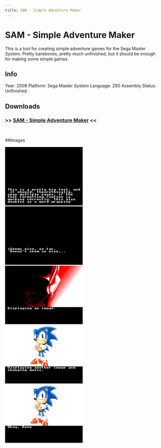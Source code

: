 ```yaml
---
title: SAM - Simple Adventure Maker
---
```


# SAM - Simple Adventure Maker

This is a tool for creating simple adventure games for the Sega Master System. Pretty barebones, pretty much unfinished, but it should be enough for making some simple games.

## Info
Year: 2008
Platform: Sega Master System
Language: Z80 Assembly
Status: Unfinished 

## Downloads
### >> [SAM - Simple Adventure Maker](/downloads/SAM-Simple-Adventure-Maker-v0.04.zip "SAM - Simple Adventure Maker") <<
<br>

##Images

<div class="ContentFlow">
	<div class="flow">
		<img class="item" src="/sam-simple-adventure-maker-sms/output-01.png" />
		<img class="item" src="/sam-simple-adventure-maker-sms/output-02.png" />
		<img class="item" src="/sam-simple-adventure-maker-sms/output-03.png" />
		<img class="item" src="/sam-simple-adventure-maker-sms/output-04.png" />
		<img class="item" src="/sam-simple-adventure-maker-sms/output-05.png" />
	</div>
</div>
